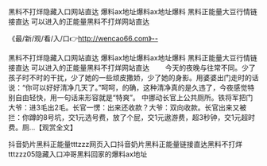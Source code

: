 黑料不打烊隐藏入口网站直达
爆料ax地址爆料ax地址爆料
黑料正能量大豆行情链接直达
可以进入的正能量黑料不打烊网站直达


《最/新/观/看/入/口👉http://wencao66.com》--

黑料不打烊隐藏入口网站直达
爆料ax地址爆料ax地址爆料
黑料正能量大豆行情链接直达
可以进入的正能量黑料不打烊网站直达
　　今天的夜晚与往常不同。少了孩子时不时的干扰，少了她的一些顽皮撒娇，少了她的身影。用婆婆出门走时的话说：“你可以好好清净几天了。”呵呵，的确，这种清净真的是久违了，今夜感觉特别自由轻快，用一句话来形容就是“特爽”。
中挪动长官上公共厕所。铁将军把门大爷：进3毛出2毛。长官一愣：出来还收款？大爷：双向收款。长官出来又被拦：你蹲的8号坑，交1元选号费，放了个屁，交1元遨游费，超3秒钟，交1元超时费。厕...【观赏全文】





抖音奶片黑料正能量tttzzz网页入口抖音奶片黑料正能量链接直达黑料不打烊tttzzz05隐藏入口冲哥黑料回家的爆料ax地址
